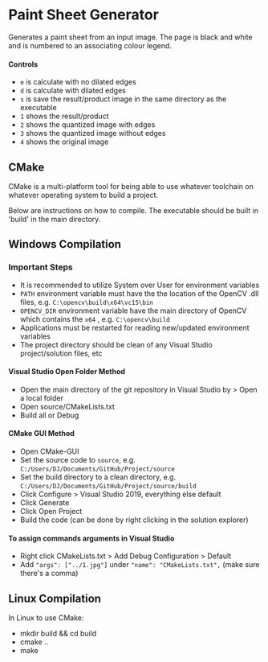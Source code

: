 # Paint Sheet Generator

Generates a paint sheet from an input image. The page is black and white and is numbered to an associating colour legend.

#### Controls

- `e` is calculate with no dilated edges
- `d` is calculate with dilated edges
- `s` is save the result/product image in the same directory as the executable
- `1` shows the result/product
- `2` shows the quantized image with edges
- `3` shows the quantized image without edges
- `4` shows the original image

## CMake

CMake is a multi-platform tool for being able to use whatever toolchain on whatever operating system to build a project.

Below are instructions on how to compile.
The executable should be built in 'build' in the main directory.

## Windows Compilation

### Important Steps
- It is recommended to utilize System over User for environment variables
- `PATH` environment variable must have the the location of the OpenCV .dll files, e.g. `C:\opencv\build\x64\vc15\bin`
- `OPENCV_DIR` environment variable have the main directory of OpenCV which contains the `x64` , e.g. `C:\opencv\build`
- Applications must be restarted for reading new/updated environment variables
- The project directory should be clean of any Visual Studio project/solution files, etc

#### Visual Studio Open Folder Method
- Open the main directory of the git repository in Visual Studio by > Open a local folder
- Open source/CMakeLists.txt 
- Build all or Debug

#### CMake GUI Method
- Open CMake-GUI
- Set the source code to `source`, e.g. `C:/Users/DJ/Documents/GitHub/Project/source`
- Set the build directory to a clean directory, e.g. `C:/Users/DJ/Documents/GitHub/Project/source/build`
- Click Configure > Visual Studio 2019, everything else default
- Click Generate
- Click Open Project
- Build the code (can be done by right clicking in the solution explorer)

#### To assign commands arguments in Visual Studio
- Right click CMakeLists.txt > Add Debug Configuration > Default
- Add `"args": ["../1.jpg"]` under `"name": "CMakeLists.txt",` (make sure there's a comma)

## Linux Compilation
In Linux to use CMake:
- mkdir build && cd build
- cmake ..
- make
